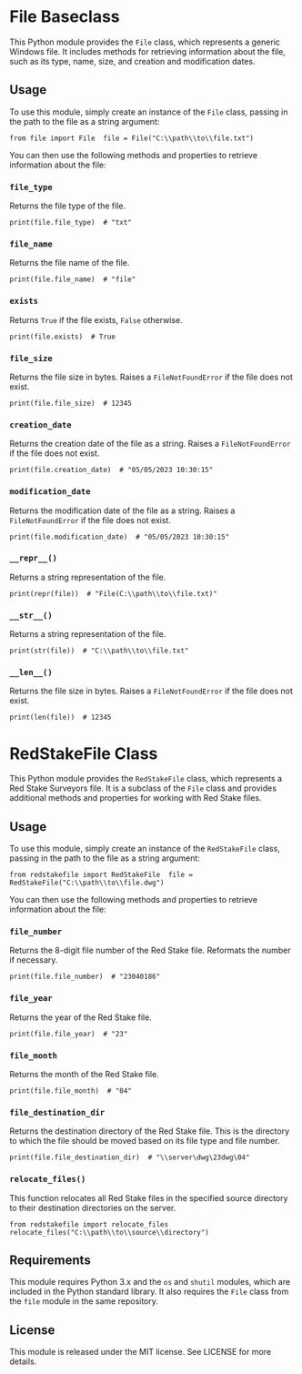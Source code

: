 # File Baseclass

This Python module provides the `File` class, which represents a generic Windows file. It includes methods for retrieving information about the file, such as its type, name, size, and creation and modification dates.

## Usage

To use this module, simply create an instance of the `File` class, passing in the path to the file as a string argument:

`from file import File  file = File("C:\\path\\to\\file.txt")`

You can then use the following methods and properties to retrieve information about the file:

### `file_type`

Returns the file type of the file.

`print(file.file_type)  # "txt"`

### `file_name`

Returns the file name of the file.

`print(file.file_name)  # "file"`

### `exists`

Returns `True` if the file exists, `False` otherwise.

`print(file.exists)  # True`

### `file_size`

Returns the file size in bytes. Raises a `FileNotFoundError` if the file does not exist.

`print(file.file_size)  # 12345`

### `creation_date`

Returns the creation date of the file as a string. Raises a `FileNotFoundError` if the file does not exist.

`print(file.creation_date)  # "05/05/2023 10:30:15"`

### `modification_date`

Returns the modification date of the file as a string. Raises a `FileNotFoundError` if the file does not exist.

`print(file.modification_date)  # "05/05/2023 10:30:15"`

### `__repr__()`

Returns a string representation of the file.

`print(repr(file))  # "File(C:\\path\\to\\file.txt)"`

### `__str__()`

Returns a string representation of the file.

`print(str(file))  # "C:\\path\\to\\file.txt"`

### `__len__()`

Returns the file size in bytes. Raises a `FileNotFoundError` if the file does not exist.

`print(len(file))  # 12345`

# RedStakeFile Class

This Python module provides the `RedStakeFile` class, which represents a Red Stake Surveyors file. It is a subclass of the `File` class and provides additional methods and properties for working with Red Stake files.

## Usage

To use this module, simply create an instance of the `RedStakeFile` class, passing in the path to the file as a string argument:

`from redstakefile import RedStakeFile  file = RedStakeFile("C:\\path\\to\\file.dwg")`

You can then use the following methods and properties to retrieve information about the file:

### `file_number`

Returns the 8-digit file number of the Red Stake file. Reformats the number if necessary.

`print(file.file_number)  # "23040186"`

### `file_year`

Returns the year of the Red Stake file.

`print(file.file_year)  # "23"`

### `file_month`

Returns the month of the Red Stake file.

`print(file.file_month)  # "04"`

### `file_destination_dir`

Returns the destination directory of the Red Stake file. This is the directory to which the file should be moved based on its file type and file number.

`print(file.file_destination_dir)  # "\\server\dwg\23dwg\04"`

### `relocate_files()`

This function relocates all Red Stake files in the specified source directory to their destination directories on the server.

`from redstakefile import relocate_files  relocate_files("C:\\path\\to\\source\\directory")`

## Requirements

This module requires Python 3.x and the `os` and `shutil` modules, which are included in the Python standard library. It also requires the `File` class from the `file` module in the same repository.

## License

This module is released under the MIT license. See LICENSE for more details.